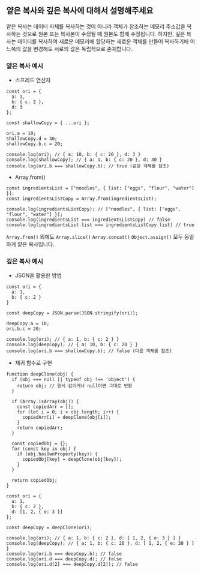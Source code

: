 ## 얕은 복사와 깊은 복사에 대해서 설명해주세요

얕은 복사는 데이터 자체를 복사하는 것이 아니라 객체가 참조하는 메모리 주소값을 복사하는 것으로 원본 또는 복사본이 수정될 때 원본도 함께 수정됩니다.
하지만, 깊은 복사는 데이터를 복사하여 새로운 메모리에 할당하는 새로운 객체를 만들어 복사하기에 어느쪽의 값을 변경해도 서로의 값은 독립적으로 존재합니다.

### 얕은 복사 예시
* 스프레드 연산자
```
const ori = {
  a: 1,
  b: { c: 2 },
  d: 3
};

const shallowCopy = { ...ori };

ori.a = 10;
shallowCopy.d = 30;
shallowCopy.b.c = 20;

console.log(ori); // { a: 10, b: { c: 20 }, d: 3 }
console.log(shallowCopy); // { a: 1, b: { c: 20 }, d: 30 }
console.log(ori.b === shallowCopy.b); // true (같은 객체를 참조)
```
* Array.from()
```
const ingredientsList = ["noodles", { list: ["eggs", "flour", "water"] }];
const ingredientsListCopy = Array.from(ingredientsList);

console.log(ingredientsListCopy); // ["noodles", { list: ["eggs", "flour", "water"] }];
console.log(ingredientsList === ingredientsListCopy) // false
console.log(ingredientsList.list === ingredientsListCopy.list) // true
```

`Array.from()` 외에도 `Array.slice()` `Array.concat()` `Object.assign()` 모두 동일하게 얕은 복사입니다.

### 깊은 복사 예시
* JSON을 활용한 방법
```
const ori = {
  a: 1,
  b: { c: 2 }
}

const deepCopy = JSON.parse(JSON.stringify(ori));

deepCopy.a = 10;
ori.b.c = 20;

console.log(ori); // { a: 1, b: { c: 2 } }
console.log(deepCopy); // { a: 10, b: { c: 20 } }
console.log(ori.b === shallowCopy.b); // false (다른 객체를 참조)
```
  
* 재귀 함수로 구현
```
function deepClone(obj) {
  if (obj === null || typeof obj !== 'object') {
    return obj; // 원시 값이거나 null이면 그대로 반환
  }

  if (Array.isArray(obj)) {
    const copiedArr = [];
    for (let i = 0; i < obj.length; i++) {
      copiedArr[i] = deepClone(obj[i]);
    }
    return copiedArr;
  }

  const copiedObj = {};
  for (const key in obj) {
    if (obj.hasOwnProperty(key)) {
      copiedObj[key] = deepClone(obj[key]);
    }
  }

  return copiedObj;
}

const ori = {
  a: 1,
  b: { c: 2 },
  d: [1, 2, { e: 3 }]
};

const deepCopy = deepClone(ori);

console.log(ori); // { a: 1, b: { c: 2 }, d: [ 1, 2, { e: 3 } ] }
console.log(deepCopy); // { a: 1, b: { c: 20 }, d: [ 1, 2, { e: 30 } ] }
console.log(ori.b === deepCopy.b); // false
console.log(ori.d === deepCopy.d); // false
console.log(ori.d[2] === deepCopy.d[2]); // false
```
